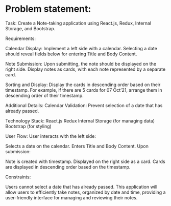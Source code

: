 # Problem statement:
Task: Create a Note-taking application using React.js, Redux, Internal Storage, and Bootstrap.

Requirements:

Calendar Display:
Implement a left side with a calendar.
Selecting a date should reveal fields below for entering Title and Body Content.

Note Submission:
Upon submitting, the note should be displayed on the right side.
Display notes as cards, with each note represented by a separate card.

Sorting and Display:
Display the cards in descending order based on their timestamp.
For example, if there are 5 cards for 07 Oct’21, arrange them in descending order of their timestamp.

Additional Details:
Calendar Validation:
Prevent selection of a date that has already passed.

Technology Stack:
React.js
Redux
Internal Storage (for managing data)
Bootstrap (for styling)

User Flow:
User interacts with the left side:

Selects a date on the calendar.
Enters Title and Body Content.
Upon submission:

Note is created with timestamp.
Displayed on the right side as a card.
Cards are displayed in descending order based on the timestamp.

Constraints:

Users cannot select a date that has already passed.
This application will allow users to efficiently take notes, organized by date and time, providing a user-friendly interface for managing and reviewing their notes.